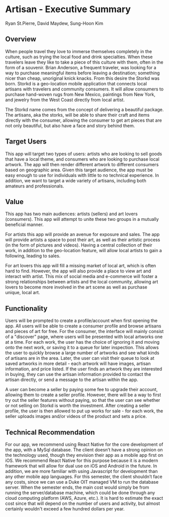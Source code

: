 # Artisan - Executive Summary

Ryan St.Pierre, David Maydew, Sung-Hoon Kim

## Overview

When people travel they love to immerse themselves completely in the culture, such as trying the local food and drink specialties.  When these travelers leave they like to take a piece of this culture with them, often in the form of a souvenir. Brian Anderson, a frequent traveler, was looking for a way to purchase meaningful items before leaving a destination; something nicer than cheap, unoriginal knick knacks.  From this desire the Storkd was born.  Storkd is a geo-location mobile application that connects local artisans with travelers and community consumers.  It will allow consumers to purchase hand-woven rugs from New Mexico, paintings from New York, and jewelry from the West Coast directly from local artist.

The Storkd name comes from the concept of delivering a beautiful package.  The artisans, aka the storks, will be able to share their craft and items directly with the consumer, allowing the consumer to get art pieces that are not only beautiful, but also have a face and story behind them.

## Target Users

This app will target two types of users: artists who are looking to sell goods that have a local theme, and consumers who are looking to purchase local artwork. The app will then render different artwork to different consumers based on geographic area. Given this target audience, the app must be easy enough to use for individuals with little to no technical experience. In addition, we want to target a wide variety of artisans, including both amateurs and professionals.  

## Value

This app has two main audiences: artists (sellers) and art lovers (consumers).  This app will attempt to unite these two groups in a mutually beneficial manner.

For artists this app will provide an avenue for exposure and sales.  The app will provide artists a space to post their art, as well as their artistic process (in the form of pictures and videos).  Having a central collection of their work, in addition to the geo-location feature, will allow local artists to gain a following, leading to sales.  

For art lovers this app will fill a missing market of local art, which is often hard to find. However, the app will also provide a place to view art and interact with artist.  This mix of social media and e-commerce will foster a strong relationships between artists and the local community, allowing art lovers to become more involved in the art scene as well as purchase unique, local art.

## Functionality

Users will be prompted to create a profile/account when first opening the app. All users will be able to create a consumer profile and browse artisans and pieces of art for free. For the consumer, the interface will mainly consist of a "discover" page, where users will be presented with local artworks one at a time. For each work, the user has the choice of ignoring it and moving onto the next work, or saving it to a queue for later inspection. This allows the user to quickly browse a large number of artworks and see what kinds of artisans are in the area. Later, the user can visit their queue to look at saved artworks in more detail - each artwork will have images, artisan information, and price listed. If the user finds an artwork they are interested in buying, they can use the artisan information provided to contact the artisan directly, or send a message to the artisan within the app.

A user can become a seller by paying some fee to upgrade their account, allowing them to create a seller profile. However, there will be a way to first try out the seller features without paying, so that the user can see whether or not selling on Storkd is worth the investment. After creating a seller profile, the user is then allowed to put up works for sale - for each work, the seller uploads images and/or videos of the product and sets a price.

## Technical Recommendation

For our app, we recommend using React Native for the core development of the app, with a MySql database. The client doesn’t have a strong opinion on the technology used, though they envision their app as a mobile app first on iOS. We recommend React Native for this purpose because it is a modern framework that will allow for dual use on iOS and Android in the future. In addition, we are more familiar with using Javascript for development than any other mobile app languages. For this semester, the client shouldn’t face any costs, since we can use a Duke OIT managed VM to run the database server. When the semester ends, the main cost would simply be from running the server/database machine, which could be done through any cloud computing platform (AWS, Azure, etc.). It is hard to estimate the exact cost since that will depend on the number of users and activity, but almost certainly wouldn't exceed a few hundred dollars per year.  
